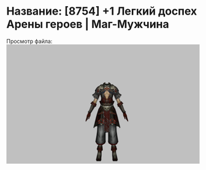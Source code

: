 # Название: [8754] +1 Легкий доспех Арены героев | Маг-Мужчина

Просмотр файла:
![p040031.png](p040031.png)